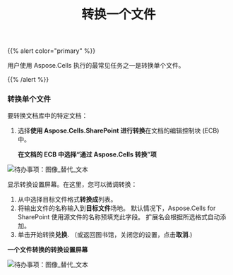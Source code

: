﻿---
title: 转换一个文件
type: docs
weight: 10
url: /zh/sharepoint/convert-one-file/
---
{{% alert color="primary" %}} 

用户使用 Aspose.Cells 执行的最常见任务之一是转换单个文件。

{{% /alert %}} 
### **转换单个文件**
要转换文档库中的特定文档：

1. 选择**使用 Aspose.Cells.SharePoint 进行转换**在文档的编辑控制块 (ECB) 中。

   **在文档的 ECB 中选择“通过 Aspose.Cells 转换”项** 

![待办事项：图像_替代_文本](convert-one-file_1.png)



显示转换设置屏幕。在这里，您可以微调转换：

1. 从中选择目标文件格式**转换成**列表。
1. 将输出文件的名称输入到**目标文件**场地。
默认情况下，Aspose.Cells for SharePoint 使用源文件的名称预填充此字段。
扩展名会根据所选格式自动添加。
1. 单击开始转换**兑换**.
（或返回图书馆，关闭您的设置，点击**取消**.)

**一个文件转换的转换设置屏幕** 

![待办事项：图像_替代_文本](convert-one-file_2.png)
